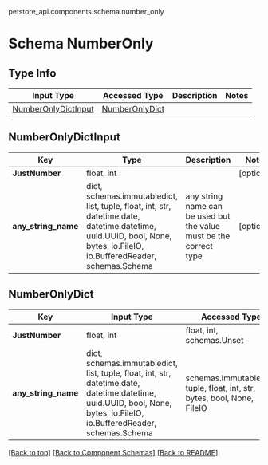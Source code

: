 petstore_api.components.schema.number_only
# Schema NumberOnly

## Type Info
Input Type | Accessed Type | Description | Notes
------------ | ------------- | ------------- | -------------
[NumberOnlyDictInput](#numberonlydictinput) | [NumberOnlyDict](#numberonlydict) |  |

## NumberOnlyDictInput
Key | Type |  Description | Notes
------------ | ------------- | ------------- | -------------
**JustNumber** | float, int |  | [optional]
**any_string_name** | dict, schemas.immutabledict, list, tuple, float, int, str, datetime.date, datetime.datetime, uuid.UUID, bool, None, bytes, io.FileIO, io.BufferedReader, schemas.Schema | any string name can be used but the value must be the correct type | [optional]

## NumberOnlyDict
Key | Input Type | Accessed Type | Description | Notes
------------ | ------------- | ------------- | ------------- | -------------
**JustNumber** | float, int | float, int, schemas.Unset |  | [optional]
**any_string_name** | dict, schemas.immutabledict, list, tuple, float, int, str, datetime.date, datetime.datetime, uuid.UUID, bool, None, bytes, io.FileIO, io.BufferedReader, schemas.Schema | schemas.immutabledict, tuple, float, int, str, bytes, bool, None, FileIO | any string name can be used but the value must be the correct type | [optional]

[[Back to top]](#top) [[Back to Component Schemas]](../../../README.md#Component-Schemas) [[Back to README]](../../../README.md)

